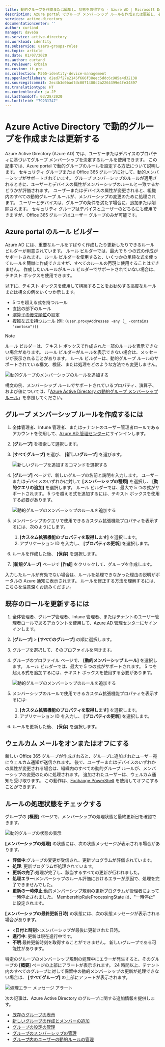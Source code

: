 ```yaml
---
title: 動的グループを作成または編集し、状態を取得する - Azure AD | Microsoft Docs
description: Azure portal でグループ メンバーシップ ルールを作成または更新し、その処理状態を確認する方法について説明します。
services: active-directory
documentationcenter: ''
author: curtand
manager: daveba
ms.service: active-directory
ms.workload: identity
ms.subservice: users-groups-roles
ms.topic: article
ms.date: 01/07/2020
ms.author: curtand
ms.reviewer: krbain
ms.custom: it-pro
ms.collection: M365-identity-device-management
ms.openlocfilehash: d2ed7f27e2145f666f38eec5ddc6c985a4d32138
ms.sourcegitcommit: 2ec4b3d0bad7dc0071400c2a2264399e4fe34897
ms.translationtype: HT
ms.contentlocale: ja-JP
ms.lasthandoff: 03/28/2020
ms.locfileid: "79231747"
---
```

# <a name="create-or-update-a-dynamic-group-in-azure-active-directory"></a>Azure Active Directory で動的グループを作成または更新する

Azure Active Directory (Azure AD) では、ユーザーまたはデバイスのプロパティに基づいてグループ メンバーシップを決定するルールを使用できます。 この記事では、Azure portal で動的グループのルールを設定する方法について説明します。
セキュリティ グループまたは Office 365 グループに対して、動的メンバーシップがサポートされています。 グループ メンバーシップのルールが適用されるときに、ユーザーとデバイスの属性がメンバーシップのルールと一致するかどうかが評価されます。 ユーザーまたはデバイスの属性が変更されると、組織内のすべての動的グループ ルールが、メンバーシップの変更のために処理されます。 ユーザーとデバイスは、グループの条件を満たす場合に、追加または削除されます。 セキュリティ グループはデバイスとユーザーのどちらにも使用できますが、Office 365 グループはユーザー グループのみが可能です。

## <a name="rule-builder-in-the-azure-portal"></a>Azure portal のルール ビルダー

Azure AD には、重要なルールをすばやく作成したり更新したりできるルール ビルダーが用意されています。 ルール ビルダーでは、最大で 5 つの式の作成がサポートされます。 ルール ビルダーを使用すると、いくつかの単純な式を使ってルールを簡単に作成できますが、すべてのルールの再現に使用することはできません。 作成したいルールがルール ビルダーでサポートされていない場合は、テキスト ボックスを使用できます。

以下に、テキスト ボックスを使用して構築することをお勧めする高度なルールまたは構文の例をいくつか示します。

- 5 つを超える式を持つルール
- 直接の部下のルール
- [演算子の優先順位](groups-dynamic-membership.md#operator-precedence)の設定
- [複雑な式を持つルール](groups-dynamic-membership.md#rules-with-complex-expressions) (例: `(user.proxyAddresses -any (_ -contains "contoso"))`)

> [!NOTE]
> ルール ビルダーは、テキスト ボックスで作成された一部のルールを表示できない場合があります。 ルール ビルダーがルールを表示できない場合は、メッセージが表示されることがあります。 ルール ビルダーは、動的グループ ルールのサポートされている構文、検証、または処理をどのような方法でも変更しません。

![動的グループのメンバーシップのルールを追加する](./media/groups-create-rule/update-dynamic-group-rule.png)

構文の例、メンバーシップ ルールでサポートされているプロパティ、演算子、および値については、「[Azure Active Directory の動的グループ メンバーシップ ルール](groups-dynamic-membership.md)」を参照してください。

## <a name="to-create-a-group-membership-rule"></a>グループ メンバーシップ ルールを作成するには

1. 全体管理者、Intune 管理者、またはテナントのユーザー管理者ロールであるアカウントを使用して、[Azure AD 管理センター](https://aad.portal.azure.com)にサインインします。
1. **[グループ]** を検索して選択します。
1. **[すべてグループ]** を選び、 **[新しいグループ]** を選びます。

   ![新しいグループを追加するコマンドを選択する](./media/groups-create-rule/create-new-group-azure-active-directory.png)

1. **[グループ]** ページで、新しいグループの名前と説明を入力します。 ユーザーまたはデバイスのいずれかに対して **[メンバーシップの種類]** を選択し、 **[動的クエリの追加]** を選択します。 ルール ビルダーでは、最大で 5 つの式がサポートされます。 5 つを超える式を追加するには、テキスト ボックスを使用する必要があります。

   ![動的グループのメンバーシップのルールを追加する](./media/groups-create-rule/add-dynamic-group-rule.png)

1. メンバーシップのクエリで使用できるカスタム拡張機能プロパティを表示するには、次のようにします。
   1. **[カスタム拡張機能のプロパティを取得します]** を選択します。
   1. アプリケーション ID を入力し、 **[プロパティの更新]** を選択します。
1. ルールを作成した後、 **[保存]** を選択します。
1. **[新規グループ]** ページで **[作成]** をクリックして、グループを作成します。

入力したルールが有効でない場合は、ルールを処理できなかった理由の説明がポータルの Azure 通知に表示されます。 ルールを修正する方法を理解するには、こちらを注意深くお読みください。

## <a name="to-update-an-existing-rule"></a>既存のロールを更新するには

1. 全体管理者、グループ管理者、Intune 管理者、またはテナントのユーザー管理者ロールであるアカウントを使用して、[Azure AD 管理センター](https://aad.portal.azure.com)にサインインします。
1. **[グループ]**  >  **[すべてのグループ]** の順に選択します。
1. グループを選択して、そのプロファイルを開きます。
1. グループのプロファイル ページで、 **[動的メンバーシップ ルール]** を選択します。 ルール ビルダーでは、最大で 5 つの式がサポートされます。 5 つを超える式を追加するには、テキスト ボックスを使用する必要があります。

   ![動的グループのメンバーシップのルールを追加する](./media/groups-create-rule/update-dynamic-group-rule.png)

1. メンバーシップのルールで使用できるカスタム拡張機能プロパティを表示するには:
   1. **[カスタム拡張機能のプロパティを取得します]** を選択します。
   1. アプリケーション ID を入力し、 **[プロパティの更新]** を選択します。
1. ルールを更新した後、 **[保存]** を選択します。

## <a name="turn-on-or-off-welcome-email"></a>ウェルカム メールをオンまたはオフにする

新しい Office 365 グループが作成されると、グループに追加されたユーザー宛にウェルカム通知が送信されます。 後で、ユーザーまたはデバイスのいずれかの属性が変更される場合は、組織内のすべての動的グループ ルールが、メンバーシップの変更のために処理されます。 追加されたユーザーは、ウェルカム通知も受け取ります。 この動作は、[Exchange PowerShell](https://docs.microsoft.com/powershell/module/exchange/users-and-groups/Set-UnifiedGroup?view=exchange-ps) を使用してオフにすることができます。

## <a name="check-processing-status-for-a-rule"></a>ルールの処理状態をチェックする

グループの **[概要]** ページで、メンバーシップの処理状態と最終更新日を確認できます。
  
  ![動的グループの状態の表示](./media/groups-create-rule/group-status.png)

**[メンバーシップの処理]** の状態には、次の状態メッセージが表示される場合があります。

- **評価中**:グループの変更が受信され、更新プログラムが評価されています。
- **処理**: 更新プログラムが処理されています。
- **更新の完了**:処理が完了し、該当するすべての更新が行われました。
- **処理エラー**:メンバーシップのルール評価におけるエラーが原因で、処理を完了できませんでした。
- **更新の一時停止**:動的メンバーシップ規則の更新プログラムが管理者によって一時停止されました。 MembershipRuleProcessingState は、"一時停止" に設定されます。

**[メンバーシップの最終更新日時]** の状態には、次の状態メッセージが表示される場合があります。

- &lt;**日付と時刻**&gt;:メンバーシップが最後に更新された日時。
- **進行中**: 更新は現在進行中です。
- **不明**:最終更新時刻を取得することができません。 新しいグループである可能性があります。

特定のグループのメンバーシップ規則の処理中にエラーが発生すると、そのグループの **[概要]** ページの上部にアラートが表示されます。 24 時間以上、テナント内のすべてのグループに対して保留中の動的メンバーシップの更新が処理できない場合は、 **[すべてグループ]** の上部にアラートが表示されます。

![処理エラー メッセージ アラート](./media/groups-create-rule/processing-error.png)

次の記事は、Azure Active Directory のグループに関する追加情報を提供します。

- [既存のグループの表示](../fundamentals/active-directory-groups-view-azure-portal.md)
- [新しいグループの作成とメンバーの追加](../fundamentals/active-directory-groups-create-azure-portal.md)
- [グループの設定の管理](../fundamentals/active-directory-groups-settings-azure-portal.md)
- [グループのメンバーシップの管理](../fundamentals/active-directory-groups-membership-azure-portal.md)
- [グループ内のユーザーの動的ルールの管理](groups-dynamic-membership.md)
